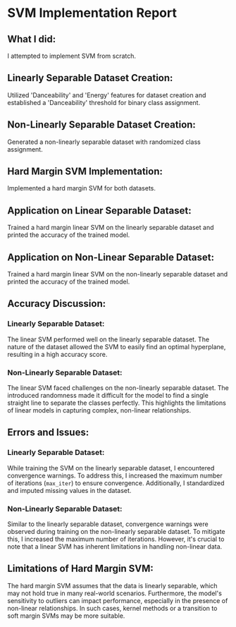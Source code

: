 # SVM Implementation Report

## What I did:

I attempted to implement SVM from scratch.

## Linearly Separable Dataset Creation:

Utilized 'Danceability' and 'Energy' features for dataset creation and established a 'Danceability' threshold for binary class assignment.

## Non-Linearly Separable Dataset Creation:

Generated a non-linearly separable dataset with randomized class assignment.

## Hard Margin SVM Implementation:

Implemented a hard margin SVM for both datasets.

## Application on Linear Separable Dataset:

Trained a hard margin linear SVM on the linearly separable dataset and printed the accuracy of the trained model.

## Application on Non-Linear Separable Dataset:

Trained a hard margin linear SVM on the non-linearly separable dataset and printed the accuracy of the trained model.

## Accuracy Discussion:

### Linearly Separable Dataset:

The linear SVM performed well on the linearly separable dataset. The nature of the dataset allowed the SVM to easily find an optimal hyperplane, resulting in a high accuracy score.

### Non-Linearly Separable Dataset:

The linear SVM faced challenges on the non-linearly separable dataset. The introduced randomness made it difficult for the model to find a single straight line to separate the classes perfectly. This highlights the limitations of linear models in capturing complex, non-linear relationships.

## Errors and Issues:

### Linearly Separable Dataset:

While training the SVM on the linearly separable dataset, I encountered convergence warnings. To address this, I increased the maximum number of iterations (`max_iter`) to ensure convergence. Additionally, I standardized and imputed missing values in the dataset.

### Non-Linearly Separable Dataset:

Similar to the linearly separable dataset, convergence warnings were observed during training on the non-linearly separable dataset. To mitigate this, I increased the maximum number of iterations. However, it's crucial to note that a linear SVM has inherent limitations in handling non-linear data.

## Limitations of Hard Margin SVM:

The hard margin SVM assumes that the data is linearly separable, which may not hold true in many real-world scenarios. Furthermore, the model's sensitivity to outliers can impact performance, especially in the presence of non-linear relationships. In such cases, kernel methods or a transition to soft margin SVMs may be more suitable.
